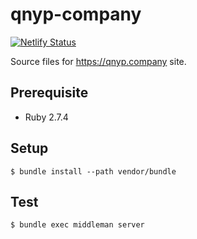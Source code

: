 # qnyp-company

[![Netlify Status](https://api.netlify.com/api/v1/badges/f893ad62-462e-4cfd-9fe0-28b87be684ac/deploy-status)](https://app.netlify.com/sites/qnyp-company/deploys)

Source files for https://qnyp.company site.

## Prerequisite

- Ruby 2.7.4

## Setup

```
$ bundle install --path vendor/bundle
```

## Test

```
$ bundle exec middleman server
```
